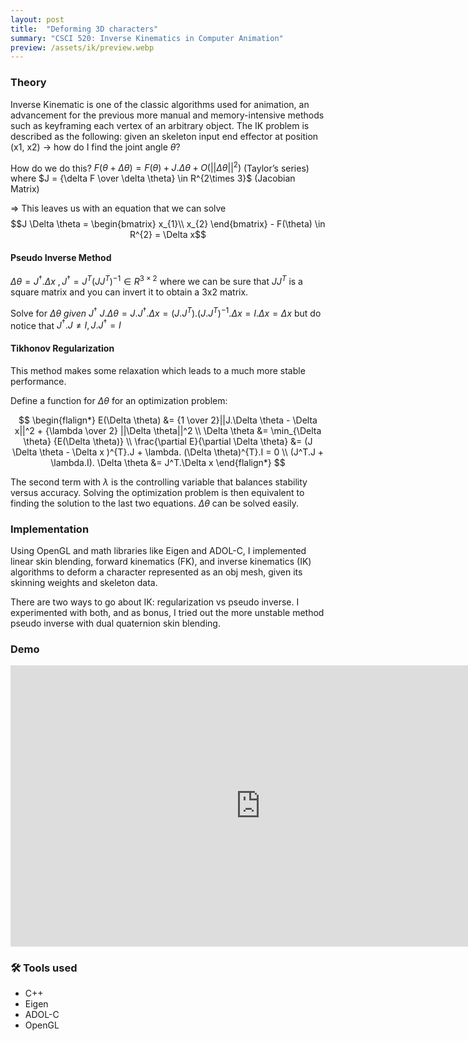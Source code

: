 ```yaml
---
layout: post
title:  "Deforming 3D characters"
summary: "CSCI 520: Inverse Kinematics in Computer Animation"
preview: /assets/ik/preview.webp
---
```


### Theory 
Inverse Kinematic is one of the classic algorithms used for animation, an advancement for the previous more manual and memory-intensive methods such as keyframing each vertex of an arbitrary object. The IK problem is described as the following: given an skeleton input end effector at position (x1, x2) → how do I find the joint angle $\theta$?

How do we do this?
$F(\theta + \Delta \theta) = F(\theta) + J. \Delta \theta + O(||\Delta \theta||^2)$ (Taylor’s series)
where $J = {\delta F \over \delta \theta} \in R^{2\times 3}$ (Jacobian Matrix)

⇒ This leaves us with an equation that we can solve
$$J \Delta \theta = \begin{bmatrix} x_{1}\\ x_{2} \end{bmatrix} - F(\theta) \in R^{2} = \Delta x$$

#### Pseudo Inverse Method
$\Delta \theta = J^\dagger . \Delta x \ , J^\dagger = J^T(JJ^T)^{-1} \in R^{3 \times 2}$ where we can be sure that $JJ^{T}$ is a square matrix and you can invert it to obtain a 3x2 matrix.

Solve for $\Delta \theta \ {given} \ J^\dagger$
$J.\Delta \theta = J.J^\dagger.\Delta x = (J.J^T).(J.J^T)^{-1}.\Delta x = I.\Delta x = \Delta x$
but do notice that $J^\dagger.J \neq I, J.J^\dagger = I$

#### Tikhonov Regularization
This method makes some relaxation which leads to a much more stable performance.

Define a function for $\Delta \theta$ for an optimization problem:

$$
\begin{flalign*}
E(\Delta \theta) &=  {1 \over 2}||J.\Delta \theta - \Delta x||^2 + {\lambda \over 2} ||\Delta \theta||^2 \\ 
\Delta \theta &=  \min_{\Delta \theta} {E(\Delta \theta)} \\
 \frac{\partial E}{\partial \Delta \theta} &= (J \Delta \theta - \Delta x )^{T}.J + \lambda. (\Delta \theta)^{T}.I = 0 \\
 (J^T.J + \lambda.I). \Delta \theta &= J^T.\Delta x
\end{flalign*}
$$

The second term with $\lambda$ is the controlling variable that balances stability versus accuracy. Solving the optimization problem is then equivalent to finding the solution to the last two equations. ${\Delta \theta}$ can be solved easily.

### Implementation
Using OpenGL and math libraries like Eigen and ADOL-C, I implemented linear skin blending, forward kinematics (FK), and inverse kinematics (IK) algorithms to deform a character represented as an obj mesh, given its skinning weights and skeleton data.

There are two ways to go about IK: regularization vs pseudo inverse. I experimented with both, and as bonus, I tried out the more unstable method pseudo inverse with dual quaternion skin blending.

### Demo
<iframe width="800" height="450" src="https://www.youtube.com/embed/AA19c3Jzv-Q?si=Lpo08munJUCcPLQJ" title="YouTube video player" frameborder="0" allow="accelerometer; autoplay; clipboard-write; encrypted-media; gyroscope; picture-in-picture; web-share" referrerpolicy="strict-origin-when-cross-origin" allowfullscreen></iframe>

### 🛠️ Tools used
- C++
- Eigen
- ADOL-C
- OpenGL